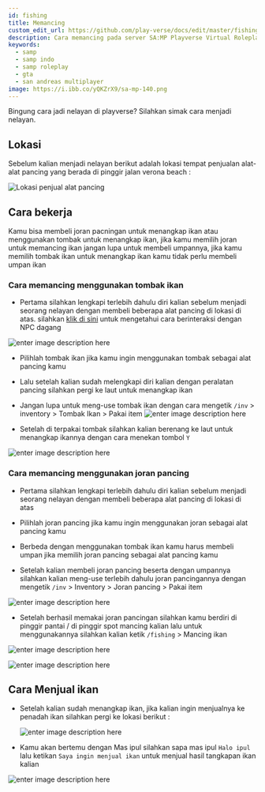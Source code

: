 ```yaml
---
id: fishing
title: Memancing
custom_edit_url: https://github.com/play-verse/docs/edit/master/fishing.md
description: Cara memancing pada server SA:MP Playverse Virtual Roleplay Indonesia
keywords:
  - samp
  - samp indo
  - samp roleplay
  - gta
  - san andreas multiplayer
image: https://i.ibb.co/yQKZrX9/sa-mp-140.png
---
```


Bingung cara jadi nelayan di playverse? 
Silahkan simak cara menjadi nelayan.

## Lokasi

Sebelum kalian menjadi nelayan berikut adalah lokasi tempat penjualan alat-alat pancing yang berada di pinggir jalan verona beach :

![Lokasi penjual alat pancing](https://i.ibb.co/vzHp9RW/sa-mp-133.png)

## Cara bekerja

Kamu bisa membeli joran pacningan untuk menangkap ikan atau menggunakan tombak untuk menangkap ikan, jika kamu memilih joran untuk memancing ikan jangan lupa untuk membeli umpannya, jika kamu memilih tombak ikan untuk menangkap ikan kamu tidak perlu membeli umpan ikan

### Cara memancing menggunakan tombak ikan

- Pertama silahkan lengkapi terlebih dahulu diri kalian sebelum menjadi seorang nelayan dengan membeli beberapa alat pancing di lokasi di atas. silahkan [klik di sini](https://wiki.playverse.org/docs/berinteraksi-dengan-npc/) untuk mengetahui cara berinteraksi dengan NPC dagang

![enter image description here](https://i.ibb.co/pPVm84q/sa-mp-134.png)

- Pilihlah tombak ikan jika kamu ingin menggunakan tombak sebagai alat pancing kamu

- Lalu setelah kalian sudah melengkapi diri kalian dengan peralatan pancing silahkan pergi ke laut untuk menangkap ikan

- Jangan lupa untuk meng-use tombak ikan dengan cara mengetik `/inv` > inventory > Tombak Ikan > Pakai item
![enter image description here](https://i.ibb.co/37cGJbX/sa-mp-136.png)

- Setelah di terpakai tombak silahkan kalian berenang ke laut untuk menangkap ikannya dengan cara menekan tombol `Y`

![enter image description here](https://i.ibb.co/smGfyMH/sa-mp-137.png)

### Cara memancing menggunakan joran pancing

- Pertama silahkan lengkapi terlebih dahulu diri kalian sebelum menjadi seorang nelayan dengan membeli beberapa alat pancing di lokasi di atas

- Pilihlah joran pancing jika kamu ingin menggunakan joran sebagai alat pancing kamu

- Berbeda dengan menggunakan tombak ikan kamu harus membeli umpan jika memilih joran pancing sebagai alat pancing kamu

- Setelah kalian membeli joran pancing beserta dengan umpannya silahkan kalian meng-use terlebih dahulu joran pancingannya dengan mengetik `/inv` > Inventory > Joran pancing > Pakai item

![enter image description here](https://i.ibb.co/8cBYnDM/sa-mp-139.png)

- Setelah berhasil memakai joran pancingan silahkan kamu berdiri di pinggir pantai / di pinggir spot mancing kalian lalu untuk menggunakannya silahkan kalian ketik `/fishing` > Mancing ikan

![enter image description here](https://i.ibb.co/yQKZrX9/sa-mp-140.png)

![enter image description here](https://i.ibb.co/4gDhQK3/sa-mp-141.png)
 
## Cara Menjual ikan

 - Setelah kalian sudah menangkap ikan, jika kalian ingin menjualnya ke penadah ikan silahkan pergi ke lokasi berikut :

	![enter image description here](https://i.ibb.co/5Yr3fCJ/sa-mp-144.png)

 - Kamu akan bertemu dengan Mas ipul silahkan sapa mas ipul `Halo ipul` lalu ketikan `Saya ingin menjual ikan` untuk menjual hasil tangkapan ikan kalian

![enter image description here](https://i.ibb.co/1fVnQgT/sa-mp-145.png)
